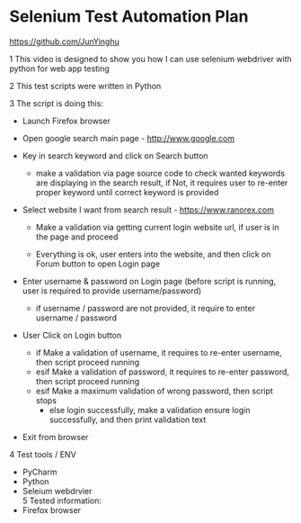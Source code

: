 # Selenium Test Automation Plan
https://github.com/JunYinghu

1 This video is designed to show you how I can use selenium webdriver with python for web app testing

2 This test scripts were written in Python

3 The script is doing this:
   - Launch Firefox browser
   - Open google search main page - http://www.google.com
   - Key in search keyword and click on Search button
      - make a validation via page source code to check wanted keywords are displaying in the search result,  if Not, it requires user to re-enter proper keyword until correct keyword is provided

   - Select website I want from search result - https://www.ranorex.com
     - Make a validation via getting current login website url, if user is in the page and proceed

     - Everything is ok, user enters into the website, and then click on Forum button to open Login page
   
   - Enter username & password on Login page (before script is running, user is required to provide username/password)
     	- if username / password are not provided, it require to enter username / password 
   
   - User Click on Login button
    	- if Make a validation of username, it requires to re-enter username, then script proceed running
    	- esif Make a validation of password, it requires to re-enter password, then script proceed running
      - esif Make a maximum validation of wrong password, then script stops
     	- else login successfully, make a validation ensure login successfully, and then print validation text
   
   - Exit from browser    

4 Test tools / ENV
   - PyCharm
   - Python
   - Seleium webdrvier      
5 Tested information:
   - Firefox browser   
   
   
   

